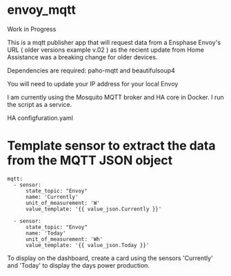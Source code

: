 # envoy_mqtt
Work in Progress 

This is a mqtt publisher app that will request data from a Ensphase Envoy's URL ( older versions example v.02 ) as the recient update from Home Assistance was a breaking change for older devices. 

Dependencies are required:  paho-mqtt and beautifulsoup4

You will need to update your IP address for your local Envoy 

I am currently using the Mosquito MQTT broker and HA core in Docker. I run the script as a service.


HA configfuration.yaml
# Template sensor to extract the data from the MQTT JSON object
```
mqtt:
  - sensor:
      state_topic: "Envoy"
      name: 'Currently'
      unit_of_measurement: 'W'
      value_template: '{{ value_json.Currently }}'

  - sensor:
      state_topic: "Envoy"
      name: 'Today'
      unit_of_measurement: 'Wh'
      value_template: '{{ value_json.Today }}'
```

To display on the dashboard, create a card using the sensors 'Currently' and 'Today' to display the days power production. 


